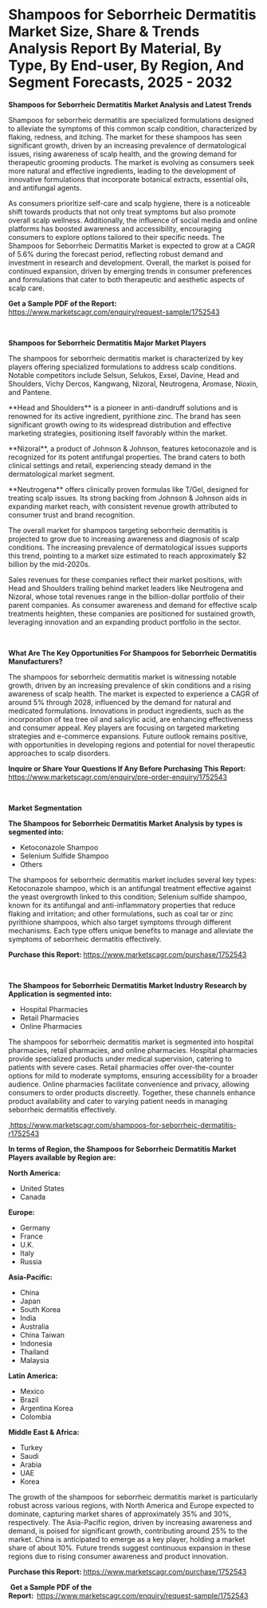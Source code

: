 <p><h1>Shampoos for Seborrheic Dermatitis Market Size, Share & Trends Analysis Report By Material, By Type, By End-user, By Region, And Segment Forecasts, 2025 - 2032</h1></p><p><strong>Shampoos for Seborrheic Dermatitis Market Analysis and Latest Trends</strong></p>
<p><p>Shampoos for seborrheic dermatitis are specialized formulations designed to alleviate the symptoms of this common scalp condition, characterized by flaking, redness, and itching. The market for these shampoos has seen significant growth, driven by an increasing prevalence of dermatological issues, rising awareness of scalp health, and the growing demand for therapeutic grooming products. The market is evolving as consumers seek more natural and effective ingredients, leading to the development of innovative formulations that incorporate botanical extracts, essential oils, and antifungal agents.</p><p>As consumers prioritize self-care and scalp hygiene, there is a noticeable shift towards products that not only treat symptoms but also promote overall scalp wellness. Additionally, the influence of social media and online platforms has boosted awareness and accessibility, encouraging consumers to explore options tailored to their specific needs. The Shampoos for Seborrheic Dermatitis Market is expected to grow at a CAGR of 5.6% during the forecast period, reflecting robust demand and investment in research and development. Overall, the market is poised for continued expansion, driven by emerging trends in consumer preferences and formulations that cater to both therapeutic and aesthetic aspects of scalp care.</p></p>
<p><strong>Get a Sample PDF of the Report:&nbsp;</strong> <a href="https://www.marketscagr.com/enquiry/request-sample/1752543?utm_campaign=2383&utm_medium=2&utm_source=Github&utm_content=ia&utm_term=17042025&utm_id=shampoos-for-seborrheic-dermatitis">https://www.marketscagr.com/enquiry/request-sample/1752543</a></p>
<p>&nbsp;</p>
<p><strong>Shampoos for Seborrheic Dermatitis Major Market Players</strong></p>
<p><p>The shampoos for seborrheic dermatitis market is characterized by key players offering specialized formulations to address scalp conditions. Notable competitors include Selsun, Selukos, Exsel, Davine, Head and Shoulders, Vichy Dercos, Kangwang, Nizoral, Neutrogena, Aromase, Nioxin, and Pantene.</p><p>**Head and Shoulders** is a pioneer in anti-dandruff solutions and is renowned for its active ingredient, pyrithione zinc. The brand has seen significant growth owing to its widespread distribution and effective marketing strategies, positioning itself favorably within the market.</p><p>**Nizoral**, a product of Johnson & Johnson, features ketoconazole and is recognized for its potent antifungal properties. The brand caters to both clinical settings and retail, experiencing steady demand in the dermatological market segment. </p><p>**Neutrogena** offers clinically proven formulas like T/Gel, designed for treating scalp issues. Its strong backing from Johnson & Johnson aids in expanding market reach, with consistent revenue growth attributed to consumer trust and brand recognition.</p><p>The overall market for shampoos targeting seborrheic dermatitis is projected to grow due to increasing awareness and diagnosis of scalp conditions. The increasing prevalence of dermatological issues supports this trend, pointing to a market size estimated to reach approximately $2 billion by the mid-2020s.</p><p>Sales revenues for these companies reflect their market positions, with Head and Shoulders trailing behind market leaders like Neutrogena and Nizoral, whose total revenues range in the billion-dollar portfolio of their parent companies. As consumer awareness and demand for effective scalp treatments heighten, these companies are positioned for sustained growth, leveraging innovation and an expanding product portfolio in the sector.</p></p>
<p>&nbsp;</p>
<p><strong>What Are The Key Opportunities For Shampoos for Seborrheic Dermatitis Manufacturers?</strong></p>
<p><p>The shampoos for seborrheic dermatitis market is witnessing notable growth, driven by an increasing prevalence of skin conditions and a rising awareness of scalp health. The market is expected to experience a CAGR of around 5% through 2028, influenced by the demand for natural and medicated formulations. Innovations in product ingredients, such as the incorporation of tea tree oil and salicylic acid, are enhancing effectiveness and consumer appeal. Key players are focusing on targeted marketing strategies and e-commerce expansions. Future outlook remains positive, with opportunities in developing regions and potential for novel therapeutic approaches to scalp disorders.</p></p>
<p><strong>Inquire or Share Your Questions If Any Before Purchasing This Report:</strong> <a href="https://www.marketscagr.com/enquiry/pre-order-enquiry/1752543?utm_campaign=2383&utm_medium=2&utm_source=Github&utm_content=ia&utm_term=17042025&utm_id=shampoos-for-seborrheic-dermatitis">https://www.marketscagr.com/enquiry/pre-order-enquiry/1752543</a></p>
<p>&nbsp;</p>
<p><strong>Market Segmentation</strong></p>
<p><strong>The Shampoos for Seborrheic Dermatitis Market Analysis by types is segmented into:</strong></p>
<p><ul><li>Ketoconazole Shampoo</li><li>Selenium Sulfide Shampoo</li><li>Others</li></ul></p>
<p><p>The shampoos for seborrheic dermatitis market includes several key types: Ketoconazole shampoo, which is an antifungal treatment effective against the yeast overgrowth linked to this condition; Selenium sulfide shampoo, known for its antifungal and anti-inflammatory properties that reduce flaking and irritation; and other formulations, such as coal tar or zinc pyrithione shampoos, which also target symptoms through different mechanisms. Each type offers unique benefits to manage and alleviate the symptoms of seborrheic dermatitis effectively.</p></p>
<p><strong>Purchase this Report:&nbsp;</strong><a href="https://www.marketscagr.com/purchase/1752543?utm_campaign=2383&utm_medium=2&utm_source=Github&utm_content=ia&utm_term=17042025&utm_id=shampoos-for-seborrheic-dermatitis">https://www.marketscagr.com/purchase/1752543</a></p>
<p>&nbsp;</p>
<p><strong>The Shampoos for Seborrheic Dermatitis Market Industry Research by Application is segmented into:</strong></p>
<p><ul><li>Hospital Pharmacies</li><li>Retail Pharmacies</li><li>Online Pharmacies</li></ul></p>
<p><p>The shampoos for seborrheic dermatitis market is segmented into hospital pharmacies, retail pharmacies, and online pharmacies. Hospital pharmacies provide specialized products under medical supervision, catering to patients with severe cases. Retail pharmacies offer over-the-counter options for mild to moderate symptoms, ensuring accessibility for a broader audience. Online pharmacies facilitate convenience and privacy, allowing consumers to order products discreetly. Together, these channels enhance product availability and cater to varying patient needs in managing seborrheic dermatitis effectively.</p></p>
<p><a href="https://www.marketscagr.com/shampoos-for-seborrheic-dermatitis-r1752543?utm_campaign=2383&utm_medium=2&utm_source=Github&utm_content=ia&utm_term=17042025&utm_id=shampoos-for-seborrheic-dermatitis">&nbsp;https://www.marketscagr.com/shampoos-for-seborrheic-dermatitis-r1752543</a></p>
<p><strong>In terms of Region, the Shampoos for Seborrheic Dermatitis Market Players available by Region are:</strong></p>
<p>
    <p> <strong> North America: </strong>
        <ul>
            <li>United States</li>
            <li>Canada</li>
        </ul>
        </p> 
    <p> <strong> Europe: </strong>
        <ul>
            <li>Germany</li>
            <li>France</li>
            <li>U.K.</li>
            <li>Italy</li>
            <li>Russia</li>
        </ul>
        </p> 
    <p> <strong> Asia-Pacific: </strong>
        <ul>
            <li>China</li>
            <li>Japan</li>
            <li>South Korea</li>
            <li>India</li>
            <li>Australia</li>
            <li>China Taiwan</li>
            <li>Indonesia</li>
            <li>Thailand</li>
            <li>Malaysia</li>
        </ul>
        </p> 
    <p> <strong> Latin America: </strong>
        <ul>
            <li>Mexico</li>
            <li>Brazil</li>
            <li>Argentina Korea</li>
            <li>Colombia</li>
        </ul>
        </p> 
    <p> <strong> Middle East & Africa: </strong>
        <ul>
            <li>Turkey</li>
            <li>Saudi</li>
            <li>Arabia</li>
            <li>UAE</li>
            <li>Korea</li>
        </ul>
    </p>
    </p>
<p><p>The growth of the shampoos for seborrheic dermatitis market is particularly robust across various regions, with North America and Europe expected to dominate, capturing market shares of approximately 35% and 30%, respectively. The Asia-Pacific region, driven by increasing awareness and demand, is poised for significant growth, contributing around 25% to the market. China is anticipated to emerge as a key player, holding a market share of about 10%. Future trends suggest continuous expansion in these regions due to rising consumer awareness and product innovation.</p></p>
<p><strong>Purchase this Report: </strong><a href="https://www.marketscagr.com/purchase/1752543?utm_campaign=2383&utm_medium=2&utm_source=Github&utm_content=ia&utm_term=17042025&utm_id=shampoos-for-seborrheic-dermatitis">https://www.marketscagr.com/purchase/1752543</a></p>
<p>&nbsp;<strong>Get a Sample PDF of the Report:&nbsp;&nbsp;</strong><a href="https://www.marketscagr.com/enquiry/request-sample/1752543?utm_campaign=2383&utm_medium=2&utm_source=Github&utm_content=ia&utm_term=17042025&utm_id=shampoos-for-seborrheic-dermatitis">https://www.marketscagr.com/enquiry/request-sample/1752543</a></p>
<p><strong></strong></p>
<p><p></p><p></p><p></p></p>